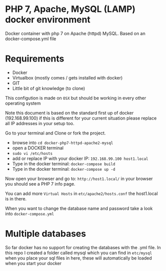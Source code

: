 # PHP 7, Apache, MySQL (LAMP) docker environment
Docker container with php 7 on Apache (httpd) MySQL. Based on an docker-compose.yml file


# Requirements
- Docker
- Virtualbox (mostly comes / gets installed with docker)
- GIT
- Little bit of git knowledge (to clone)

This configution is made on `OSX` but should be working in every other operating system

Note this document is based on the standard first up of docker (192.168.99.100) if this is different for your current situation please replace all IP addresses in your setup too.

Go to your terminal and Clone or fork the project.


- browse into `cd docker-php7-httpd-apache2-mysql`
- open a DOCKER terminal 
- `sudo vi /etc/hosts`
- add or replace IP with your docker IP: `192.168.99.100 host1.local`
- Type in the docker terminal: `docker-compose build`
- Type in the docker terminal: `docker-compose up -d`

Now open your browser and go to: `http://host1.local/`
in your browser you should see a PHP 7 info page. 



You can add more `Virtual Hosts` in `etc/apache2/hosts.conf` the host1.local is in there.

When you want to change the database name and password take a look into `docker-compose.yml`

# Multiple databases
So far docker has no support for creating the databases with the .yml file. In this repo I created a folder called mysql which you can find in `etc/mysql` when you place your sql files in here, these will automatically be loaded when you start your docker